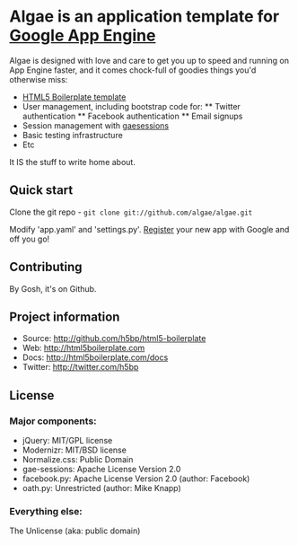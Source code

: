 # Algae is an application template for [Google App Engine](http://https://developers.google.com/appengine/)

Algae is designed with love and care to get you up to speed and running on App Engine faster, and it comes chock-full of goodies things you'd otherwise miss:

* [HTML5 Boilerplate template](http://html5boilerplate.com)
* User management, including bootstrap code for:
** Twitter authentication
** Facebook authentication
** Email signups
* Session management with [gaesessions](https://github.com/dound/gae-sessions)
* Basic testing infrastructure
* Etc

It IS the stuff to write home about.

## Quick start

Clone the git repo - `git clone git://github.com/algae/algae.git`

Modify 'app.yaml' and 'settings.py'. [Register](https://appengine.google.com/) your new app with Google and off you go!

## Contributing

By Gosh, it's on Github.

## Project information

* Source: http://github.com/h5bp/html5-boilerplate
* Web: http://html5boilerplate.com
* Docs: http://html5boilerplate.com/docs
* Twitter: http://twitter.com/h5bp

## License

### Major components:

* jQuery: MIT/GPL license
* Modernizr: MIT/BSD license
* Normalize.css: Public Domain
* gae-sessions: Apache License Version 2.0
* facebook.py: Apache License Version 2.0 (author: Facebook) 
* oath.py: Unrestricted (author: Mike Knapp)

### Everything else:

The Unlicense (aka: public domain)
